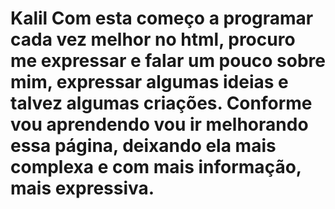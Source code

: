 # Kalil Com esta começo a programar cada vez melhor no html, procuro me expressar e falar um pouco sobre mim, expressar algumas ideias e talvez algumas criações. Conforme vou aprendendo vou ir melhorando essa página, deixando ela mais complexa e com mais informação, mais expressiva.
